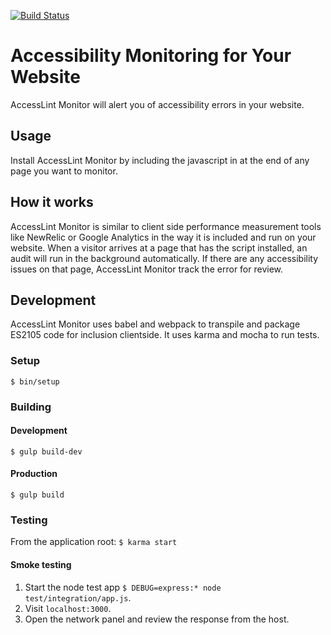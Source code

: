 [![Build Status](https://travis-ci.org/accesslint/monitor.svg)](https://travis-ci.org/accesslint/monitor)

# Accessibility Monitoring for Your Website

AccessLint Monitor will alert you of accessibility errors in your website.

## Usage

Install AccessLint Monitor by including the javascript in at the end of any page
you want to monitor.

## How it works

AccessLint Monitor is similar to client side performance measurement tools like
NewRelic or Google Analytics in the way it is included and run on your website.
When a visitor arrives at a page that has the script installed, an audit will
run in the background automatically. If there are any accessibility issues on
that page, AccessLint Monitor track the error for review.

## Development

AccessLint Monitor uses babel and webpack to transpile and package ES2105
code for inclusion clientside. It uses karma and mocha to run tests.

### Setup

    $ bin/setup

### Building

#### Development

    $ gulp build-dev

#### Production

    $ gulp build

### Testing

From the application root: `$ karma start`

#### Smoke testing

1. Start the node test app `$ DEBUG=express:* node test/integration/app.js`.
1. Visit `localhost:3000`.
1. Open the network panel and review the response from the host.
